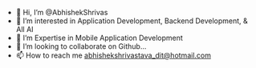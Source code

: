 - 👋 Hi, I’m @AbhishekShrivas
- 👀 I’m interested in Application Development, Backend Development, & All AI
- 🌱 I’m Expertise in Mobile Application Development
- 💞️ I’m looking to collaborate on Github...
- 📫 How to reach me abhishekshrivastava_dit@hotmail.com

<!---
AbhishekShrivas/AbhishekShrivas is a ✨ special ✨ repository because its `README.md` (this file) appears on your GitHub profile.
You can click the Preview link to take a look at your changes.
--->
